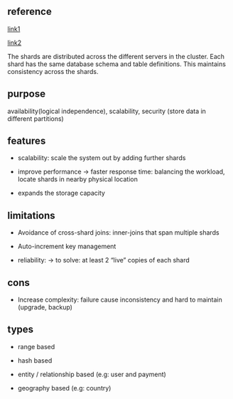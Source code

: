 ## reference

[link1](https://charlieinden.github.io/System-Design/2018-06-03_System-Design--Chapter-2--Sharding-484960c18f6.html)

[link2](https://www.linode.com/docs/guides/sharded-database/)


The shards are distributed across the different servers in the cluster. Each shard has the same database schema and table definitions. This maintains consistency across the shards. 


## purpose

availability(logical independence), scalability, security (store data in different partitions)

## features

- scalability: scale the system out by adding further shards 

- improve performance -> faster response time: balancing the workload, locate shards in nearby physical location


- expands the storage capacity


## limitations

- Avoidance of cross-shard joins: inner-joins that span multiple shards

- Auto-increment key management

- reliability: 
-> to solve: at least 2 “live” copies of each shard 

## cons

- Increase complexity: failure cause inconsistency and hard to maintain (upgrade, backup)

## types

- range based

- hash based

- entity / relationship based (e.g: user and payment)

- geography based (e.g: country)